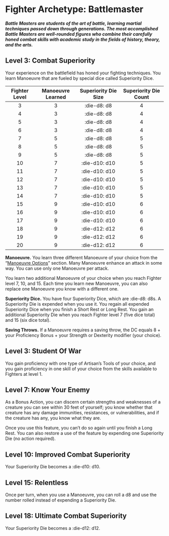 # Fighter Archetype: Battlemaster

***Battle Masters are students of the art of battle, learning martial techniques passed down through generations. The most accomplished Battle Masters are well-rounded figures who combine their carefully honed combat skills with academic study in the fields of history, theory, and the arts.***

## Level 3: Combat Superiority
Your experience on the battlefield has honed your fighting techniques. You learn Manoeuvre that are fueled by special dice called Superiority Dice.

| Fighter Level | Manoeuvre Learned | Superiority Die Size | Superiority Die Count |
|:---:|:---:|:---:|:---:|
| 3 | 3 | :die-d8: d8 | 4 |
| 4 | 3 | :die-d8: d8 | 4 |
| 5 | 3 | :die-d8: d8 | 4 |
| 6 | 3 | :die-d8: d8 | 4 |
| 7 | 5 | :die-d8: d8 | 5 |
| 8 | 5 | :die-d8: d8 | 5 |
| 9 | 5 | :die-d8: d8 | 5 |
| 10 | 7 | :die-d10: d10 | 5 |
| 11 | 7 | :die-d10: d10 | 5 |
| 12 | 7 | :die-d10: d10 | 5 |
| 13 | 7 | :die-d10: d10 | 5 |
| 14 | 7 | :die-d10: d10 | 5 |
| 15 | 9 | :die-d10: d10 | 6 |
| 16 | 9 | :die-d10: d10 | 6 |
| 17 | 9 | :die-d10: d10 | 6 |
| 18 | 9 | :die-d12: d12 | 6 |
| 19 | 9 | :die-d12: d12 | 6 |
| 20 | 9 | :die-d12: d12 | 6 |

**Manoeuvre.** You learn three different Manoeuvre of your choice from the “[Manoeuvre Options](../../character-creation/option/manoeuvre.md)” section. Many Manoeuvre enhance an attack in some way. You can use only one Manoeuvre per attack.

You learn two additional Manoeuvre of your choice when you reach Fighter level 7, 10, and 15. Each time you learn new Manoeuvre, you can also replace one Manoeuvre you know with a different one.

**Superiority Dice.** You have four Superiority Dice, which are :die-d8: d8s. A Superiority Die is expended when you use it. You regain all expended Superiority Dice when you finish a Short Rest or Long Rest.
You gain an additional Superiority Die when you reach Fighter level 7 (five dice total) and 15 (six dice total).

**Saving Throws.** If a Manoeuvre requires a saving throw, the DC equals 8 + your Proficiency Bonus + your Strength or Dexterity modifier (your choice).
 
## Level 3: Student Of War

You gain proficiency with one type of Artisan’s Tools of your choice, and you gain proficiency in one skill of your choice from the skills available to Fighters at level 1.

## Level 7: Know Your Enemy

As a Bonus Action, you can discern certain strengths and weaknesses of a creature you can see within 30 feet of yourself; you know whether that creature has any damage immunities, resistances, or vulnerabilities, and if the creature has any, you know what they are.

Once you use this feature, you can’t do so again until you finish a Long Rest. You can also restore a use of the feature by expending one Superiority Die (no action required).

## Level 10: Improved Combat Superiority

Your Superiority Die becomes a :die-d10: d10.

## Level 15: Relentless

Once per turn, when you use a Manoeuvre, you can roll a d8 and use the number rolled instead of expending a Superiority Die.

## Level 18: Ultimate Combat Superiority

Your Superiority Die becomes a :die-d12: d12.


